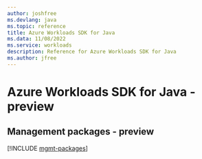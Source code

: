 ```yaml
---
author: joshfree
ms.devlang: java
ms.topic: reference
title: Azure Workloads SDK for Java
ms.data: 11/08/2022
ms.service: workloads
description: Reference for Azure Workloads SDK for Java
ms.author: jfree
---
```

# Azure Workloads SDK for Java - preview

## Management packages - preview
[!INCLUDE [mgmt-packages](workloads-mgmt-index.md)]